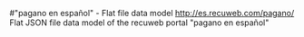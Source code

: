 #"pagano en español" - Flat file data model
http://es.recuweb.com/pagano/
Flat JSON file data model of the recuweb portal "pagano en español"
